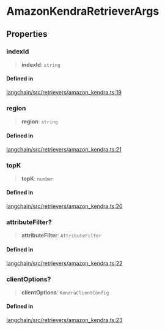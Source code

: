 AmazonKendraRetrieverArgs
=========================

Properties[](#properties "Direct link to Properties")
------------------------------------------------------

### indexId[](#indexid "Direct link to indexId")

> **indexId**: `string`

#### Defined in[](#defined-in "Direct link to Defined in")

[langchain/src/retrievers/amazon\_kendra.ts:19](https://github.com/hwchase17/langchainjs/blob/1c1274d/langchain/src/retrievers/amazon_kendra.ts#L19)

### region[](#region "Direct link to region")

> **region**: `string`

#### Defined in[](#defined-in-1 "Direct link to Defined in")

[langchain/src/retrievers/amazon\_kendra.ts:21](https://github.com/hwchase17/langchainjs/blob/1c1274d/langchain/src/retrievers/amazon_kendra.ts#L21)

### topK[](#topk "Direct link to topK")

> **topK**: `number`

#### Defined in[](#defined-in-2 "Direct link to Defined in")

[langchain/src/retrievers/amazon\_kendra.ts:20](https://github.com/hwchase17/langchainjs/blob/1c1274d/langchain/src/retrievers/amazon_kendra.ts#L20)

### attributeFilter?[](#attributefilter "Direct link to attributeFilter?")

> **attributeFilter**: `AttributeFilter`

#### Defined in[](#defined-in-3 "Direct link to Defined in")

[langchain/src/retrievers/amazon\_kendra.ts:22](https://github.com/hwchase17/langchainjs/blob/1c1274d/langchain/src/retrievers/amazon_kendra.ts#L22)

### clientOptions?[](#clientoptions "Direct link to clientOptions?")

> **clientOptions**: `KendraClientConfig`

#### Defined in[](#defined-in-4 "Direct link to Defined in")

[langchain/src/retrievers/amazon\_kendra.ts:23](https://github.com/hwchase17/langchainjs/blob/1c1274d/langchain/src/retrievers/amazon_kendra.ts#L23)